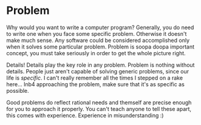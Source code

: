 # Problem

Why would you want to write a computer program? Generally, you do need to write one when you face some specific problem. Otherwise it doesn't make much sense. Any software could be considered accomplished only when it solves some particular problem. Problem is soopa doopa important concept, you must take seriously in order to get the whole picture right.

Details! Details play the key role in any problem. Problem is nothing without details. People just aren't capable of solving generic problems, since our life is *specific*. I can't really remember all the times I stepped on a rake here... Inb4 approaching the problem, make sure that it's as specific as possible.

Good problems do reflect rational needs and themself are precise enough for you to approach it properly. You can't teach anyone to tell these apart, this comes with experience. Experience in misunderstanding :)

